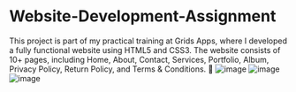 # Website-Development-Assignment
This project is part of my practical training at Grids Apps, where I developed a fully functional website using HTML5 and CSS3. The website consists of 10+ pages, including Home, About, Contact, Services, Portfolio, Album, Privacy Policy, Return Policy, and Terms &amp; Conditions. 🚀
![image](https://github.com/user-attachments/assets/bb1c4884-c136-4066-a10a-53c0c152da34)
![image](https://github.com/user-attachments/assets/167d8dbf-0a96-4c59-a77c-405b7eba8fa3)
![image](https://github.com/user-attachments/assets/bcb0d086-8d8e-4f88-89f4-82f4a1d6c2ea)

